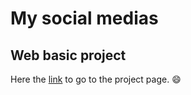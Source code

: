 # My social medias
## Web basic project

 Here the [link](https://makaulydasilva.github.io/redes-sociais/) to go to the project page.
 :smile:
